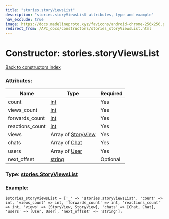 ```yaml
---
title: "stories.storyViewsList"
description: "stories.storyViewsList attributes, type and example"
nav_exclude: true
image: https://docs.madelineproto.xyz/favicons/android-chrome-256x256.png
redirect_from: /API_docs/constructors/stories_storyViewsList.html
---
```

# Constructor: stories.storyViewsList  
[Back to constructors index](/API_docs/constructors/index.html)



### Attributes:

| Name     |    Type       | Required |
|----------|---------------|----------|
|count|[int](/API_docs/types/int.html) | Yes|
|views\_count|[int](/API_docs/types/int.html) | Yes|
|forwards\_count|[int](/API_docs/types/int.html) | Yes|
|reactions\_count|[int](/API_docs/types/int.html) | Yes|
|views|Array of [StoryView](/API_docs/types/StoryView.html) | Yes|
|chats|Array of [Chat](/API_docs/types/Chat.html) | Yes|
|users|Array of [User](/API_docs/types/User.html) | Yes|
|next\_offset|[string](/API_docs/types/string.html) | Optional|



### Type: [stories.StoryViewsList](/API_docs/types/stories.StoryViewsList.html)


### Example:

```
$stories_storyViewsList = ['_' => 'stories.storyViewsList', 'count' => int, 'views_count' => int, 'forwards_count' => int, 'reactions_count' => int, 'views' => [StoryView, StoryView], 'chats' => [Chat, Chat], 'users' => [User, User], 'next_offset' => 'string'];
```  
